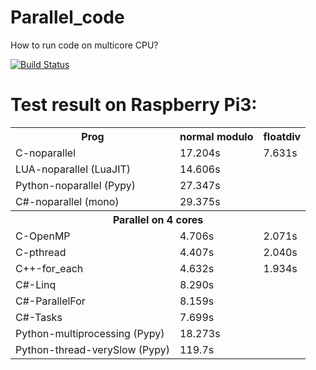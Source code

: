 # Parallel_code
How to run code on multicore CPU?

[![Build Status](https://travis-ci.org/fuszenecker/Parallel_code.svg?branch=master)](https://travis-ci.org/fuszenecker/Parallel_code)

# Test result on Raspberry Pi3:

<table>
<tr><th>Prog</th><th>normal modulo</th><th>floatdiv</th></tr>
<tr><td>C-noparallel</td><td>17.204s</td><td>7.631s</td></tr>
<tr><td>LUA-noparallel (LuaJIT)</td><td colspan="2">14.606s</td></tr>
<tr><td>Python-noparallel (Pypy)</td><td colspan="2">27.347s</td></tr>
<tr><td>C#-noparallel (mono)</td><td colspan="2">29.375s</td></tr>

<tr><th colspan="3">Parallel on 4 cores</th></tr>
<tr><td>C-OpenMP</td><td>4.706s</td><td>2.071s</td></tr>
<tr><td>C-pthread</td><td>4.407s</td><td>2.040s</td></tr>
<tr><td>C++-for_each</td><td>4.632s</td><td>1.934s</td></tr>

<tr><td>C#-Linq</td><td colspan="2">8.290s</td></tr>
<tr><td>C#-ParallelFor</td><td colspan="2">8.159s</td></tr>
<tr><td>C#-Tasks</td><td colspan="2">7.699s</td></tr>

<tr><td>Python-multiprocessing (Pypy)</td><td colspan="2">18.273s</td></tr>
<tr><td>Python-thread-verySlow (Pypy)</td><td colspan="2">119.7s</td></tr>
</table>
